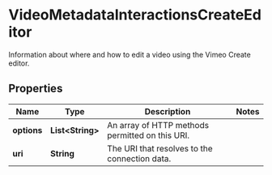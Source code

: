 

# VideoMetadataInteractionsCreateEditor

Information about where and how to edit a video using the Vimeo Create editor.

## Properties

| Name | Type | Description | Notes |
|------------ | ------------- | ------------- | -------------|
|**options** | **List&lt;String&gt;** | An array of HTTP methods permitted on this URI. |  |
|**uri** | **String** | The URI that resolves to the connection data. |  |



